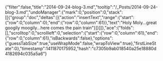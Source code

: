 {"filter":false,"title":"2014-09-24-blog-3.md","tooltip":"/_Posts/2014-09-24-blog-3.md","undoManager":{"mark":0,"position":0,"stack":[[{"group":"doc","deltas":[{"action":"insertText","range":{"start":{"row":0,"column":0},"end":{"row":0,"column":61}},"text":"Holy Moly...great googily moogily...here comes the pain train"}]}]]},"ace":{"folds":[],"scrolltop":0,"scrollleft":0,"selection":{"start":{"row":0,"column":61},"end":{"row":0,"column":61},"isBackwards":false},"options":{"guessTabSize":true,"useWrapMode":false,"wrapToView":true},"firstLineState":0},"timestamp":1411870175952,"hash":"c7305b9ab018540a25e18880d4182694c035a5a6"}